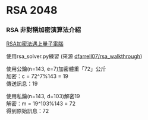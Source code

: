 # RSA 2048

### RSA 非對稱加密演算法介紹
[RSA加密法遇上量子電腦](https://case.ntu.edu.tw/blog/?p=29107)  

使用rsa_solver.py練習 (來源 [dfarrell07/rsa_walkthrough](https://github.com/dfarrell07/rsa_walkthrough))  

使用公鑰(n=143, e=7)加密體重「72」公斤  
加密：c = 72^7%143 = 19  
傳送訊息：19  

使用私鑰(n=143, d=103)解密19  
解密：m = 19^103%143 = 72  
得到原始訊息：72  
